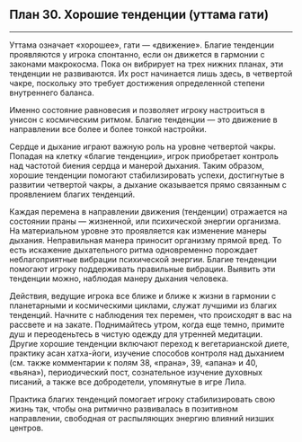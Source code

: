 ## План 30. Хорошие тенденции (уттама гати)


---
Уттама означает «хорошее», гати — «движение». Благие тенденции проявляются у игрока спонтанно, если он движется в гармонии с законами макрокосма. Пока он вибрирует на трех нижних планах, эти тенденции не развиваются. Их рост начинается лишь здесь, в четвертой чакре, поскольку это требует достижения определенной степени внутреннего баланса. 

Именно состояние равновесия и позволяет игроку настроиться в унисон с космическим ритмом. Благие тенденции — это движение в направлении все более и более тонкой настройки. 

Сердце и дыхание играют важную роль на уровне четвертой чакры. Попадая на клетку «благие тенденции», игрок приобретает контроль над частотой биения сердца и манерой дыхания. Таким образом, хорошие тенденции помогают стабилизировать успехи, достигнутые в развитии четвертой чакры, а дыхание оказывается прямо связанным с проявлением благих тенденций. 

Каждая перемена в направлении движения (тенденции) отражается на состоянии праны — жизненной, или психической энергии организма. На материальном уровне это проявляется как изменение манеры дыхания. Неправильная манера приносит организму прямой вред. То есть искажение дыхательного ритма одновременно порождает неблагоприятные вибрации психической энергии. Благие тенденции помогают игроку поддерживать правильные вибрации. Выявить эти тенденции можно, наблюдая манеру дыхания человека. 

Действия, ведущие игрока все ближе и ближе к жизни в гармонии с планетарными и космическими циклами, служат лучшими из благих тенденций. Начните с наблюдения тех перемен, что происходят в вас на рассвете и на закате. Поднимайтесь утром, когда еще темно, примите душ и переоденьтесь в чистую одежду для утренней медитации. Другие хорошие тенденции включают переход к вегетарианской диете, практику асан хатха-йоги, изучение способов контроля над дыханием (см. также комментарии к полям 38, «прана», 39, «апана» и 40, «вьяна»), периодический пост, сознательное изучение духовных писаний, а также все добродетели, упомянутые в игре Лила. 

Практика благих тенденций помогает игроку стабилизировать свою жизнь так, чтобы она ритмично развивалась в позитивном направлении, свободная от распыляющих энергию влияний низших центров.
